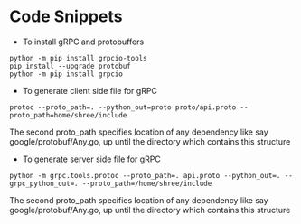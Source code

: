 # Code Snippets

- To install gRPC and protobuffers
```
python -m pip install grpcio-tools
pip install --upgrade protobuf
python -m pip install grpcio
```
- To generate client side file for gRPC
```
protoc --proto_path=. --python_out=proto proto/api.proto --proto_path=home/shree/include
```
The second proto_path specifies location of any dependency like say google/protobuf/Any.go, up until the directory which contains this structure
- To generate server side file for gRPC
```
python -m grpc.tools.protoc --proto_path=. api.proto --python_out=. --grpc_python_out=. --proto_path=/home/shree/include
```
The second proto_path specifies location of any dependency like say google/protobuf/Any.go, up until the directory which contains this structure
